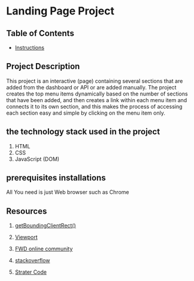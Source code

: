 # Landing Page Project

## Table of Contents

* [Instructions](#instructions)

## Project Description

This project is an interactive (page) containing several sections that are added from the dashboard or API or are added manually.
The project creates the top menu items dynamically based on the number of sections that have been added, and then creates a link within each menu item and connects it to its own section, and this makes the process of accessing each section easy and simple by clicking on the menu item only.

## the technology stack used in the project

1. HTML
2. CSS
3. JavaScript (DOM)


## prerequisites installations

 All You need is just Web browser such as Chrome

## Resources

1. [getBoundingClientRect()](https://developer.mozilla.org/en-US/docs/Web/API/Element/getBoundingClientRect)

2. [Viewport](https://developer.mozilla.org/en-US/docs/Glossary/Viewport)

3. [FWD online community](https://nfpdiscussions.udacity.com/)

4. [stackoverflow](https://stackoverflow.com/)

5. [Strater Code](https://github.com/udacity/fend/tree/refresh-2019/projects/landing-page)

